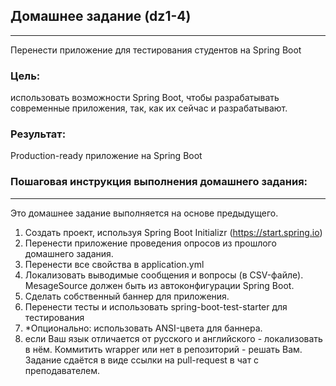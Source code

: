 ## Домашнее задание (dz1-4)

---
Перенести приложение для тестирования студентов на Spring Boot

### Цель:
использовать возможности Spring Boot, чтобы разрабатывать современные приложения, так, как их сейчас и разрабатывают.

### Результат:
Production-ready приложение на Spring Boot

### Пошаговая инструкция выполнения домашнего задания:

---

Это домашнее задание выполняется на основе предыдущего.

1. Создать проект, используя Spring Boot Initializr (https://start.spring.io)
2. Перенести приложение проведения опросов из прошлого домашнего задания.
3. Перенести все свойства в application.yml
4. Локализовать выводимые сообщения и вопросы (в CSV-файле). MesageSource должен быть из автоконфигурации Spring Boot.
5. Сделать собственный баннер для приложения.
6. Перенести тесты и использовать spring-boot-test-starter для тестирования
7. *Опционально: использовать ANSI-цвета для баннера.
8. если Ваш язык отличается от русского и английского - локализовать в нём. 
Коммитить wrapper или нет в репозиторий - решать Вам. Задание сдаётся в виде ссылки на pull-request в чат с преподавателем.